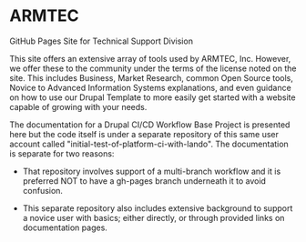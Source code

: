 # ARMTEC
GitHub Pages Site for Technical Support Division

This site offers an extensive array of tools used by ARMTEC, Inc.  However, we offer these to the community under the terms of the license noted on the site.  This includes Business, Market Research, common Open Source tools, Novice to Advanced Information Systems explanations, and even guidance on how to use our Drupal Template to more easily get started with a website capable of growing with your needs.

The documentation for a Drupal CI/CD Workflow Base Project is presented here but the code itself is under a separate repository  of this same user account called "initial-test-of-platform-ci-with-lando".  The documentation is separate for two reasons:

- That repository involves support of a multi-branch workflow and it is preferred NOT to have a gh-pages branch underneath it to avoid confusion.

- This separate repository also includes extensive background to support a novice user with basics; either directly, or through provided links on documentation pages.
